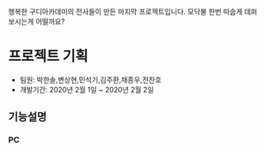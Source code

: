 행복한 구디아카데미의 전사들이 만든 마지막 프로젝트입니다. 
모닥불 한번 따숩게 데펴보시는게 어떨까요?

# 프로젝트 기획
- 팀원: 박한솔,변상현,민석기,김주환,채종우,전찬호
- 개발기간: 2020년 2월 1일 ~ 2020년 2월 2일

## 기능설명

### PC
